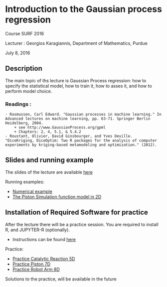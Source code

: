 # Introduction to the Gaussian process regression

Course
    SURF 2016

Lecturer :
    Georgios Karagiannis, Department of Mathematics, Purdue

July 8, 2016


## Description

The main topic of ths lecture is Gaussian Process regression: how to specify the statistical model, how to train it, how to asses it, and how to perform model choice. 

### Readings :
	- Rasmussen, Carl Edward. "Gaussian processes in machine learning." In Advanced lectures on machine learning, pp. 63-71. Springer Berlin Heidelberg, 2004.
        + see http://www.GaussianProcess.org/gpml
        + Chapters: 2, 4, 5.1, & 5.4.2
	- Roustant, Olivier, David Ginsbourger, and Yves Deville. "DiceKriging, DiceOptim: Two R packages for the analysis of computer experiments by kriging-based metamodeling and optimization." (2012).

## Slides and running example

The slides of the lecture are available [here](./slides.pdf)

Running examples:
- [Numerical example](./Numerical_example.ipynb)
- [The Piston Simulation function model in 2D](./Practice_2D.ipynb)


## Installation of Required Software for practice


After the lecture there will be a practice session. You are required to install R, and JUPYTER-R (optionally). 
- Instructions can be found [here](./INSTALL.md)

Practice:
- [Practice Catalytic Reaction 5D](./Practice_CatalyticReaction_5D.ipynb)
- [Practice Piston 7D](./Practice_Piston_7D.ipynb)
- [Practice Robot Arm 8D](./Practice_Robot_Arm_8D.ipynb)

Solutions to the practice, will be available in the future



